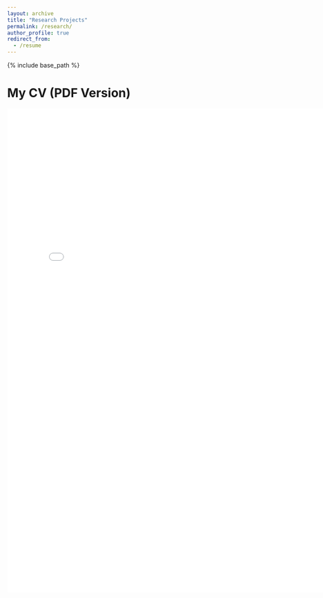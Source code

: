 ```yaml
---
layout: archive
title: "Research Projects"
permalink: /research/
author_profile: true
redirect_from:
  - /resume
---
```


{% include base_path %}

My CV (PDF Version)
======

<iframe src="/files/CV - Satheeshkumar.pdf" width="794" height="1123" style="border:none;"></iframe>
